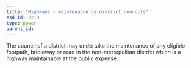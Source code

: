 ```yaml
---
title: "Highways - maintenance by district councils"
esd_id: 2210
type: power
parent_id:  
---
```


The council of a district may undertake the maintenance of any eligible footpath, bridleway or road in the non-metropolitan district which is a highway maintainable at the public expense.

